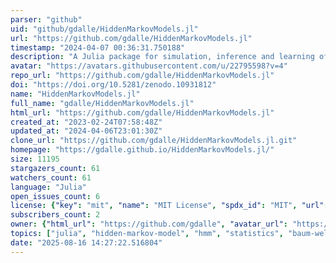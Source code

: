 ```yaml
---
parser: "github"
uid: "github/gdalle/HiddenMarkovModels.jl"
url: "https://github.com/gdalle/HiddenMarkovModels.jl"
timestamp: "2024-04-07 00:36:31.750188"
description: "A Julia package for simulation, inference and learning of Hidden Markov Models."
avatar: "https://avatars.githubusercontent.com/u/22795598?v=4"
repo_url: "https://github.com/gdalle/HiddenMarkovModels.jl"
doi: "https://doi.org/10.5281/zenodo.10931812"
name: "HiddenMarkovModels.jl"
full_name: "gdalle/HiddenMarkovModels.jl"
html_url: "https://github.com/gdalle/HiddenMarkovModels.jl"
created_at: "2023-02-24T07:58:48Z"
updated_at: "2024-04-06T23:01:30Z"
clone_url: "https://github.com/gdalle/HiddenMarkovModels.jl.git"
homepage: "https://gdalle.github.io/HiddenMarkovModels.jl/"
size: 11195
stargazers_count: 61
watchers_count: 61
language: "Julia"
open_issues_count: 6
license: {"key": "mit", "name": "MIT License", "spdx_id": "MIT", "url": "https://api.github.com/licenses/mit", "node_id": "MDc6TGljZW5zZTEz"}
subscribers_count: 2
owner: {"html_url": "https://github.com/gdalle", "avatar_url": "https://avatars.githubusercontent.com/u/22795598?v=4", "login": "gdalle", "type": "User"}
topics: ["julia", "hidden-markov-model", "hmm", "statistics", "baum-welch", "forward-backward", "viterbi", "markov"]
date: "2025-08-16 14:27:22.516804"
---
```

